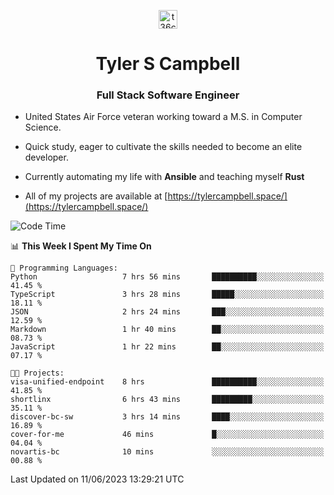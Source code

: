 <p align="center">
<a href="https://www.linkedin.com/in/t36campbell" target="blank"><img align="center" src="https://ik.imagekit.io/t36campbell/Portfolio/linkedin.png.original_m8bbGgPh6.png" alt="t36campbell" height="30" width="30" /></a>
</p>
<h1 align="center">Tyler S Campbell</h1>
<h3 align="center">Full Stack Software Engineer</h3>

* United States Air Force veteran working toward a M.S. in Computer Science.

* Quick study, eager to cultivate the skills needed to become an elite developer.

* Currently automating my life with **Ansible** and teaching myself **Rust**

* All of my projects are available at [https://tylercampbell.space/](https://tylercampbell.space/)

<!--START_SECTION:waka-->
![Code Time](http://img.shields.io/badge/Code%20Time-2%2C559%20hrs%2037%20mins-blue)

📊 **This Week I Spent My Time On** 

```text
💬 Programming Languages: 
Python                   7 hrs 56 mins       ██████████░░░░░░░░░░░░░░░   41.45 % 
TypeScript               3 hrs 28 mins       █████░░░░░░░░░░░░░░░░░░░░   18.11 % 
JSON                     2 hrs 24 mins       ███░░░░░░░░░░░░░░░░░░░░░░   12.59 % 
Markdown                 1 hr 40 mins        ██░░░░░░░░░░░░░░░░░░░░░░░   08.73 % 
JavaScript               1 hr 22 mins        ██░░░░░░░░░░░░░░░░░░░░░░░   07.17 % 

🐱‍💻 Projects: 
visa-unified-endpoint    8 hrs               ██████████░░░░░░░░░░░░░░░   41.85 % 
shortlinx                6 hrs 43 mins       █████████░░░░░░░░░░░░░░░░   35.11 % 
discover-bc-sw           3 hrs 14 mins       ████░░░░░░░░░░░░░░░░░░░░░   16.89 % 
cover-for-me             46 mins             █░░░░░░░░░░░░░░░░░░░░░░░░   04.04 % 
novartis-bc              10 mins             ░░░░░░░░░░░░░░░░░░░░░░░░░   00.88 % 
```


 Last Updated on 11/06/2023 13:29:21 UTC
<!--END_SECTION:waka-->
